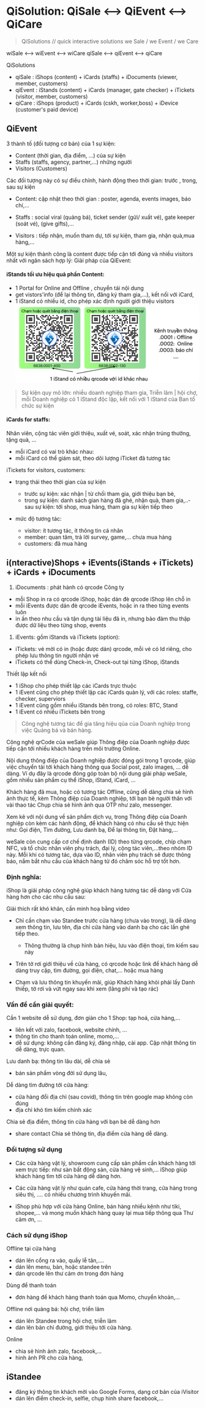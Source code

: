 # QiSolution: QiSale <--> QiEvent <--> QiCare
> QiSolutions // quick interactive solutions 
> we Sale / we Event / we Care 

wiSale <--> wiEvent <--> wiCare
qiSale <--> qiEvent <--> qiCare

QiSolutions
  - qiSale : iShops (content) + iCards (staffs) + iDocuments (viewer, member, customers)
  - qiEvent : iStands (content) + iCards (manager, gate checker) + iTickets (visitor, member, customers)
  - qiCare : iShops (product) + iCards (cskh, worker,boss)  + iDevice (customer's paid device)


## QiEvent

3 thành tố (đối tượng cơ bản) của 1 sự kiện: 

- Content (thời gian, địa điểm, ...) của sự kiện
- Staffs (staffs, agency, partner,...) những người 
- Visitors (Customers)

Các đối tượng này có sự điều chỉnh, hành động theo thời gian: trước , trong, sau sự kiện 

- Content: cập nhật theo thời gian : poster, agenda, events images, báo chí,...

- Staffs : social viral (quảng bá), ticket sender (gửi/ xuất vé), gate keeper (soát vé), (give gifts),...

- Visitors : tiếp nhận, muốn tham dự, tới sự kiện, tham gia, nhận quà,mua hàng,...

Một sự kiện thành công là content được tiếp cận tới đúng và nhiều visitors nhất với ngân sách hợp lý: 
Giải pháp của QiEvent:


#### iStands tối ưu hiệu quả phần Content: 
  - 1 Portal for Online and Offline , chuyển tải nội dung 
  - get vistors'info (để lại thông tin, đăng ký tham gia,...), kết nối với iCard, 
 - 1 iStand có nhiều id, cho phép xác định người giới thiệu visitors 
    ![](2022-05-21-15-16-23.png)

> Sự kiện quy mô lớn: nhiều doanh nghiệp tham gia, Triễn lãm | hội chợ, mỗi Doanh nghiệp có 1 iStand độc lập, kết nối với 1 iStand của Ban tổ chức sự kiện 

#### iCards for staffs: 

Nhân viên, cộng tác viên giới thiệu, xuất vé, soát, xác nhận trúng thưởng, tặng quà, ...
  - mỗi iCard có vai trò khác nhau:
  - mỗi iCard có thể giám sát, theo dõi lượng iTicket đã tương tác 

iTickets for visitors, customers: 

- trạng thái theo thời gian của sự kiện
  - trước sự kiện: xác nhận | từ chối tham gia, giới thiệu bạn bè, 
  - trong sự kiện: danh sách gian hàng đã ghé, nhận quà, tham gia,..- sau sự kiện: tới shop, mua hàng, tham gia sự kiện tiếp theo 

- mức độ tương tác:
  - visitor: ít tương tác, ít thông tin cá nhân
  - member: quan tâm, trả lời survey, game,... chưa mua hàng
  - customers: đã mua hàng 



## i(nteractive)Shops + iEvents(iStands + iTickets) + iCards + iDocuments 

1. iDocuments : phát hành có qrcode Công ty
  - mỗi Shop in ra có qrcode iShop, hoặc dán đè qrcode iShop lên chỗ in
  - mỗi iEvents được dán đè qrcode iEvents, hoặc in ra theo từng events luôn
  - in ấn theo nhu cầu và tận dụng tài liệu đã in, nhưng bảo đảm thu thập được dữ liệu theo từng shop, events

1. iEvents: gồm iStands và iTickets (option):
  - iTickets: vé mời có in (hoặc được dán) qrcode, mỗi vé có Id riêng, cho phép lưu thông tin người nhận vé 
  - iTickets có thể dùng Check-in, Check-out tại từng iShop, iStands 


Thiết lập kết nối 
  - 1 iShop cho phép thiết lập các iCards trực thuộc 
  - 1 iEvent cũng cho phép thiết lập các iCards quản lý, với các roles: staffe, checker, superviors 
  - 1 iEvent cũng gồm nhiều iStands bên trong, có roles: BTC, Stand
  - 1 iEvent có nhiều iTickets bên trong 


> Công nghệ tương tác để gia tăng hiệu qủa của Doanh nghiệp trong việc Quảng bá và bán hàng.

Công nghệ qrCode của weSale giúp Thông điệp của Doanh nghiệp được tiếp cận tới nhiều khách hàng trên môi trường Online. 

Nội dung thông điệp của Doanh nghiệp được đóng gói trong 1 qrcode, giúp việc chuyển tải tới khách hàng thông qua Social post, zalo images, ... dễ dàng.
Ví dụ đây là qrcode đóng góp toàn bộ nội dung giải pháp weSale, gồm nhiều sản phẩm cụ thể iShop, iStand, iCard, ...

Khách hàng đã mua, hoặc có tương tác Offline, cũng dễ dàng chia sẻ hình ảnh thực tế, kèm Thông điệp của Doanh nghiệp, tới bạn bè
người thân với vài thao tác Chụp chia sẻ hình ảnh qua OTP như zalo, messenger. 

Xem kẽ với nội dung về sản phẩm dịch vụ, trong Thông điệp của Doanh nghiệp còn kèm các hành động, để khách hàng có nhu cầu sẽ thực hiện như: Gọi điện, Tìm đường, Lưu danh bạ, Để lại thông tin, Đặt hàng,...

weSale còn cung cấp cơ chế định danh (ID) theo từng qrcode, chíp chạm NFC, và tổ chức nhân viên phụ trách, đại lý, cộng tác viên,...theo nhóm ID này.
Mỗi khi có tương tác, dựa vào ID, nhân viên phụ trách sẽ được thông báo, nắm bắt nhu cầu của khách hàng từ đó chăm sóc hỗ trợ tốt hơn. 

### Định nghĩa:

iShop là giải pháp công nghệ giúp khách hàng tương tác dễ dàng với Cửa hàng hơn cho các nhu cầu sau:

Giải thích rất khó khăn, cần minh hoạ bằng video 

- Chỉ cần chạm vào Standee trước cửa hàng (chưa vào trong), là dễ dàng xem thông tin, lưu tên, địa chỉ cửa hàng vào danh bạ cho các lần ghé tiếp theo. 
  - Thông thường là chụp hình bản hiệu, lưu vào điện thoại, tìm kiếm sau này

- Trên tờ rơi giới thiệu về cửa hàng, có qrcode hoặc link để khách hàng dễ dàng truy cập, tìm đường, gọi điện, chat,... hoặc mua hàng

- Chạm và lưu thông tin khuyến mãi, giúp Khách hàng khỏi phải lấy Danh thiếp, tờ rơi và vứt ngay sau khi xem (lãng phí và tạo rác)

### Vấn đề cần giải quyết:

Cần 1 website dễ sử dụng, đơn giản cho 1 Shop: tạp hoá, cửa hàng,...
  - liên kết với zalo, facebook, website chính, ...
  - thông tin cho thanh toán online, momo,...
  - dễ sử dụng: không cần đăng ký, đăng nhập, cài app. Cập nhật thông tin dễ dàng, trực quan. 

Lưu danh bạ: thông tin lâu dài, dễ chia sẻ
  - bán sản phẩm vòng đời sử dụng lâu, 

Dễ dàng tìm đường tới cửa hàng:
  - cửa hàng đổi địa chỉ (sau covid), thông tin trên google map không còn đúng
  - địa chỉ khó tìm kiếm chính xác

Chia sẻ địa điểm, thông tin cửa hàng với bạn bè dễ dàng hơn 
  - share contact 
Chia sẻ thông tin, địa điểm cửa hàng dễ dàng.

### Đối tượng sử dụng

- Các cửa hàng vật lý, showroom cung cấp sản phẩm cần khách hàng tới xem trực tiếp: như sàn bất động sản, cửa hàng vệ sinh,... iShop giúp khách hàng tìm tới cửa hàng dễ dàng hơn. 

- Các cửa hàng vật lý như quán cafe, cửa hàng thời trang, cửa hàng trong siêu thị, .... có nhiều chương trình khuyến mãi.

- iShop phù hợp với cửa hàng Online, bán hàng nhiều kênh như tiki, shopee,... và mong muốn khách hàng quay lại mua tiếp thông qua Thư cảm ơn, ...

### Cách sử dụng iShop

Offline tại cửa hàng
- dán lên cổng ra vào, quầy lễ tân,....
- dán lên menu, bàn, hoặc standee trên 
- dán qrcode lên thư cảm ơn trong đơn hàng

Dùng để thanh toán
- đơn hàng để khách hàng thanh toán qua Momo, chuyển khoản,...


Offline nơi quảng bá: hội chợ, triển lãm
- dán lên Standee trong hội chợ, triễn lãm
- dán lên bản chỉ đường, giới thiệu tới cửa hàng.

Online
- chia sẻ hình ảnh zalo, facebook,...
- hình ảnh PR cho cửa hàng,


## iStandee
- đăng ký thông tin khách mời vào Google Forms, dạng cơ bản của iVisitor 
- dán lên điểm check-in, selfie, chụp hình share facebook,...